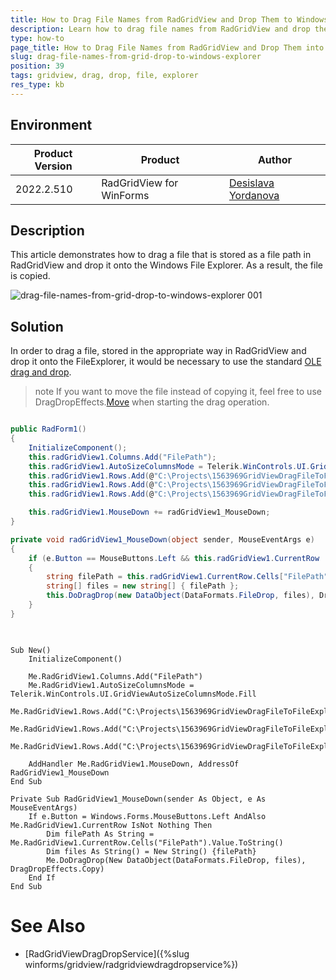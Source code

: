 ```yaml
---
title: How to Drag File Names from RadGridView and Drop Them to Windows Explorer
description: Learn how to drag file names from RadGridView and drop them to Windows Explorer.
type: how-to 
page_title: How to Drag File Names from RadGridView and Drop Them into Windows Explorer
slug: drag-file-names-from-grid-drop-to-windows-explorer
position: 39
tags: gridview, drag, drop, file, explorer
res_type: kb
---
```


## Environment
 
|Product Version|Product|Author|
|----|----|----|
|2022.2.510|RadGridView for WinForms|[Desislava Yordanova](https://www.telerik.com/blogs/author/desislava-yordanova)|


## Description

This article demonstrates how to drag a file that is stored as a file path in RadGridView and drop it onto the Windows File Explorer. As a result, the file is copied. 
 
![drag-file-names-from-grid-drop-to-windows-explorer 001](images/drag-file-names-from-grid-drop-to-windows-explorer001.gif)

## Solution

In order to drag a file, stored in the appropriate way in RadGridView and drop it onto the FileExplorer, it would be necessary to use the standard [OLE drag and drop](https://docs.microsoft.com/en-us/dotnet/desktop/winforms/advanced/walkthrough-performing-a-drag-and-drop-operation-in-windows-forms?view=netframeworkdesktop-4.8).

>note If you want to move the file instead of copying it, feel free to use DragDropEffects.[Move](https://docs.microsoft.com/en-us/dotnet/api/system.windows.forms.dragdropeffects?view=windowsdesktop-6.0) when starting the drag operation.

````C#  

public RadForm1()
{
    InitializeComponent(); 
    this.radGridView1.Columns.Add("FilePath");
    this.radGridView1.AutoSizeColumnsMode = Telerik.WinControls.UI.GridViewAutoSizeColumnsMode.Fill;
    this.radGridView1.Rows.Add(@"C:\Projects\1563969GridViewDragFileToFileExplorer\1563969GridViewDragFileToFileExplorer\Doc1.txt");
    this.radGridView1.Rows.Add(@"C:\Projects\1563969GridViewDragFileToFileExplorer\1563969GridViewDragFileToFileExplorer\Doc2.txt");
    this.radGridView1.Rows.Add(@"C:\Projects\1563969GridViewDragFileToFileExplorer\1563969GridViewDragFileToFileExplorer\Doc3.txt");

    this.radGridView1.MouseDown += radGridView1_MouseDown;
}

private void radGridView1_MouseDown(object sender, MouseEventArgs e)
{
    if (e.Button == MouseButtons.Left && this.radGridView1.CurrentRow != null)
    {
        string filePath = this.radGridView1.CurrentRow.Cells["FilePath"].Value.ToString();
        string[] files = new string[] { filePath };
        this.DoDragDrop(new DataObject(DataFormats.FileDrop, files), DragDropEffects.Copy);
    }
}
   

````
````VB.NET

Sub New()
    InitializeComponent()

    Me.RadGridView1.Columns.Add("FilePath")
    Me.RadGridView1.AutoSizeColumnsMode = Telerik.WinControls.UI.GridViewAutoSizeColumnsMode.Fill
    Me.RadGridView1.Rows.Add("C:\Projects\1563969GridViewDragFileToFileExplorer\1563969GridViewDragFileToFileExplorer\Doc1.txt")
    Me.RadGridView1.Rows.Add("C:\Projects\1563969GridViewDragFileToFileExplorer\1563969GridViewDragFileToFileExplorer\Doc2.txt")
    Me.RadGridView1.Rows.Add("C:\Projects\1563969GridViewDragFileToFileExplorer\1563969GridViewDragFileToFileExplorer\Doc3.txt")

    AddHandler Me.RadGridView1.MouseDown, AddressOf RadGridView1_MouseDown
End Sub

Private Sub RadGridView1_MouseDown(sender As Object, e As MouseEventArgs)
    If e.Button = Windows.Forms.MouseButtons.Left AndAlso Me.RadGridView1.CurrentRow IsNot Nothing Then
        Dim filePath As String = Me.RadGridView1.CurrentRow.Cells("FilePath").Value.ToString()
        Dim files As String() = New String() {filePath}
        Me.DoDragDrop(New DataObject(DataFormats.FileDrop, files), DragDropEffects.Copy)
    End If
End Sub

````

# See Also

* [RadGridViewDragDropService]({%slug winforms/gridview/radgridviewdragdropservice%})
